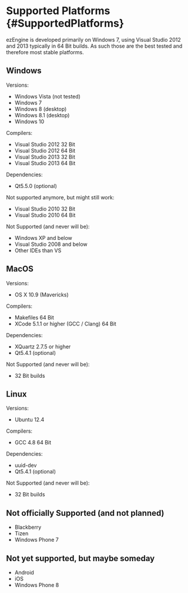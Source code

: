 Supported Platforms {#SupportedPlatforms}
===================

ezEngine is developed primarily on Windows 7, using Visual Studio 2012 and 2013 typically in 64 Bit builds. As such those are the best tested and therefore most stable platforms.


Windows
-------

Versions:
  * Windows Vista (not tested)
  * Windows 7
  * Windows 8 (desktop)
  * Windows 8.1 (desktop)
  * Windows 10

Compilers:
  * Visual Studio 2012 32 Bit
  * Visual Studio 2012 64 Bit
  * Visual Studio 2013 32 Bit
  * Visual Studio 2013 64 Bit

Dependencies:
  * Qt5.5.0 (optional)
 
Not supported anymore, but might still work:
  * Visual Studio 2010 32 Bit
  * Visual Studio 2010 64 Bit

Not Supported (and never will be):
  * Windows XP and below
  * Visual Studio 2008 and below
  * Other IDEs than VS

MacOS
-----

Versions:
  * OS X 10.9 (Mavericks)

Compilers:
  * Makefiles 64 Bit
  * XCode 5.1.1 or higher (GCC / Clang) 64 Bit

Dependencies:
  * XQuartz 2.7.5 or higher
  * Qt5.4.1 (optional)
  
Not Supported (and never will be):
  * 32 Bit builds


Linux
-----

Versions:
  * Ubuntu 12.4

Compilers:
  * GCC 4.8 64 Bit

Dependencies:
  * uuid-dev
  * Qt5.4.1 (optional)
  
Not Supported (and never will be):
  * 32 Bit builds


Not officially Supported (and not planned)
------------------------------------------

  * Blackberry
  * Tizen
  * Windows Phone 7


Not yet supported, but maybe someday
------------------------------------
  * Android
  * iOS
  * Windows Phone 8


